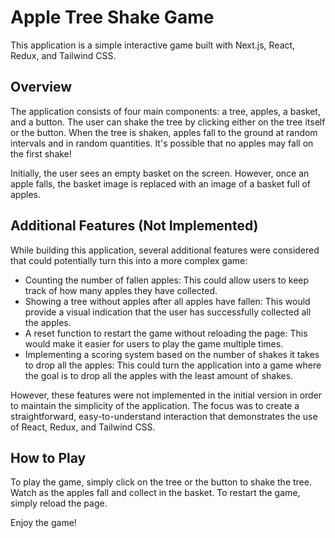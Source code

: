 # Apple Tree Shake Game

This application is a simple interactive game built with Next.js, React, Redux, and Tailwind CSS.

## Overview

The application consists of four main components: a tree, apples, a basket, and a button. The user can shake the tree by clicking either on the tree itself or the button. When the tree is shaken, apples fall to the ground at random intervals and in random quantities. It's possible that no apples may fall on the first shake!

Initially, the user sees an empty basket on the screen. However, once an apple falls, the basket image is replaced with an image of a basket full of apples.

## Additional Features (Not Implemented)

While building this application, several additional features were considered that could potentially turn this into a more complex game:

- Counting the number of fallen apples: This could allow users to keep track of how many apples they have collected.
- Showing a tree without apples after all apples have fallen: This would provide a visual indication that the user has successfully collected all the apples.
- A reset function to restart the game without reloading the page: This would make it easier for users to play the game multiple times.
- Implementing a scoring system based on the number of shakes it takes to drop all the apples: This could turn the application into a game where the goal is to drop all the apples with the least amount of shakes.

However, these features were not implemented in the initial version in order to maintain the simplicity of the application. The focus was to create a straightforward, easy-to-understand interaction that demonstrates the use of React, Redux, and Tailwind CSS.

## How to Play

To play the game, simply click on the tree or the button to shake the tree. Watch as the apples fall and collect in the basket. To restart the game, simply reload the page.

Enjoy the game!
